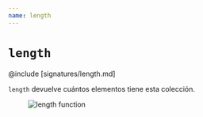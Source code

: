 ```yaml
---
name: length
---
```


# `length`

@include [signatures/length.md]

`length` devuelve cuántos elementos tiene esta colección.

<figure class="diagram">
  <img src="../images/length.svg" alt="length function">
  <!-- <figcaption class="diagram-desc"></figcaption> -->
</figure>
